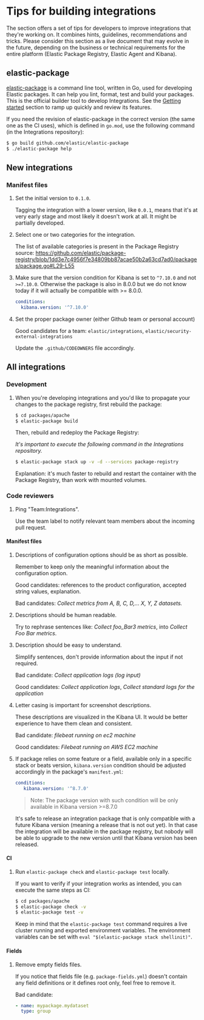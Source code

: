# Tips for building integrations

The section offers a set of tips for developers to improve integrations that they're working on. It combines hints, guidelines,
recommendations and tricks. Please consider this section as a live document that may evolve in the future, depending
on the business or technical requirements for the entire platform (Elastic Package Registry, Elastic Agent and Kibana).

## elastic-package

[elastic-package](https://github.com/elastic/elastic-package) is a command line tool, written in Go, used for developing Elastic packages. It can help you lint,
format, test and build your packages. This is the official builder tool to develop Integrations. See the
[Getting started](https://github.com/elastic/elastic-package#getting-started) section to ramp up quickly and review its features.

If you need the revision of elastic-package in the correct version (the same one as the CI uses), which is defined in `go.mod`, use the following command
(in the Integrations repository):

```bash
$ go build github.com/elastic/elastic-package
$ ./elastic-package help
```

## New integrations

### Manifest files

1. Set the initial version to `0.1.0`.

   Tagging the integration with a lower version, like `0.0.1`, means that it's at very early stage and most likely
   it doesn't work at all. It might be partially developed.

2. Select one or two categories for the integration.

   The list of available categories is present in the Package Registry source: https://github.com/elastic/package-registry/blob/1dd3e7c4956f7e34809bb87acae50b2a63cd7ad0/packages/package.go#L29-L55

3. Make sure that the version condition for Kibana is set to `^7.10.0` and not `>=7.10.0`. Otherwise the package is also in 8.0.0 but we do not know today if it will actually be compatible with >= 8.0.0.

   ```yaml
   conditions:
     kibana.version: '^7.10.0'
   ```

4. Set the proper package owner (either Github team or personal account)

   Good candidates for a team: `elastic/integrations`, `elastic/security-external-integrations`

   Update the `.github/CODEOWNERS` file accordingly.

## All integrations

### Development

1. When you're developing integrations and you'd like to propagate your changes to the package registry, first rebuild the package:

   ```bash
   $ cd packages/apache
   $ elastic-package build
   ```

   Then, rebuild and redeploy the Package Registry:

   _It's important to execute the following command in the Integrations repository._

   ```bash
   $ elastic-package stack up -v -d --services package-registry
   ```

   Explanation: it's much faster to rebuild and restart the container with the Package Registry, than work with
   mounted volumes.

### Code reviewers

1. Ping "Team:Integrations".

   Use the team label to notify relevant team members about the incoming pull request.

#### Manifest files

1. Descriptions of configuration options should be as short as possible.

   Remember to keep only the meaningful information about the configuration option.

   Good candidates: references to the product configuration, accepted string values, explanation.

   Bad candidates: *Collect metrics from A, B, C, D,... X, Y, Z datasets.*

2. Descriptions should be human readable.

   Try to rephrase sentences like: *Collect foo_Bar3 metrics*, into *Collect Foo Bar metrics*.

3. Description should be easy to understand.

   Simplify sentences, don't provide information about the input if not required.

   Bad candidate: *Collect application logs (log input)*

   Good candidates: *Collect application logs*, *Collect standard logs for the application*

4. Letter casing is important for screenshot descriptions.

   These descriptions are visualized in the Kibana UI. It would be better experience to have them clean and consistent.

   Bad candidate: *filebeat running on ec2 machine*

   Good candidates: *Filebeat running on AWS EC2 machine*

5. If package relies on some feature or a field, available only in a specific stack or beats version, `kibana.version` condition should be adjusted accordingly in the package's `manifest.yml`:
   ```yaml
   conditions:
      kibana.version: '^8.7.0'
   ```
   > Note: The package version with such condition will be only available in Kibana version >=8.7.0

   It's safe to release an integration package that is only compatible with a future Kibana version (meaning a release that is not out yet). In that case the integration will be available in the package registry, but nobody will be able to upgrade to the new version until that Kibana version has been released.

#### CI

1. Run `elastic-package check` and `elastic-package test` locally.

   If you want to verify if your integration works as intended, you can execute the same steps as CI:

   ```bash
   $ cd packages/apache
   $ elastic-package check -v
   $ elastic-package test -v
   ```

   Keep in mind that the `elastic-package test` command requires a live cluster running and exported environment variables.
   The environment variables can be set with `eval "$(elastic-package stack shellinit)"`.


#### Fields

1. Remove empty fields files.

   If you notice that fields file (e.g. `package-fields.yml`) doesn't contain any field definitions or it defines root only,
   feel free to remove it.

   Bad candidate:
   ```yaml
   - name: mypackage.mydataset
     type: group
   ```
